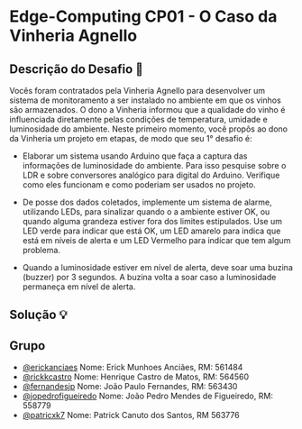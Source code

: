 # Edge-Computing CP01 - O Caso da Vinheria Agnello

## Descrição do Desafio 🎯
Vocês foram contratados pela Vinheria Agnello para desenvolver um sistema de monitoramento a ser instalado
no ambiente em que os vinhos são armazenados. O dono a Vinheria informou que a qualidade do vinho é
influenciada diretamente pelas condições de temperatura, umidade e luminosidade do ambiente. Neste
primeiro momento, você propôs ao dono da Vinheria um projeto em etapas, de modo que seu 1° desafio é:

- Elaborar um sistema usando Arduino que faça a captura das informações de luminosidade do ambiente. Para
isso pesquise sobre o LDR e sobre conversores analógico para digital do Arduino. Verifique como eles
funcionam e como poderiam ser usados no projeto.

- De posse dos dados coletados, implemente um sistema de alarme, utilizando LEDs, para sinalizar quando o a
ambiente estiver OK, ou quando alguma grandeza estiver fora dos limites estipulados. Use um LED verde
para indicar que está OK, um LED amarelo para indica que está em níveis de alerta e um LED Vermelho para
indicar que tem algum problema.

- Quando a luminosidade estiver em nível de alerta, deve soar uma buzina (buzzer) por 3 segundos. A buzina
volta a soar caso a luminosidade permaneça em nível de alerta.

## Solução 💡

## Grupo

- [@erickanciaes](https://www.github.com/erickanciaes)
Nome: Erick Munhoes Anciães, RM: 561484
- [@rickkcastro](https://www.github.com/rickkcastro)
Nome: Henrique Castro de Matos, RM: 564560
- [@fernandesjp](https://www.github.com/fernandesjp)
Nome: João Paulo Fernandes, RM: 563430
- [@jopedrofigueiredo](https://www.github.com/jopedrofigueiredo)
Nome: João Pedro Mendes de Figueiredo, RM: 558779
- [@patricxk7](https://www.github.com/patricxk7)
Nome: Patrick Canuto dos Santos, RM 563776


